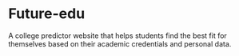 # Future-edu
A college predictor website that helps students find the best fit for themselves based on their academic credentials and personal data.

